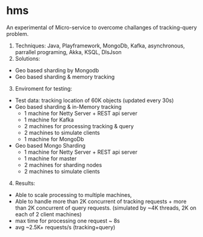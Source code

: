 # hms
An experimental of Micro-service to overcome challanges of tracking-query problem.
1. Techniques: Java, Playframework, MongoDb, Kafka, asynchronous, parrallel programing, Akka, KSQL, DlsJson
2. Solutions: 
  * Geo based sharding by Mongodb
  * Geo based sharding & memory tracking
3. Enviroment for testing:
 * Test data: tracking location of 60K objects (updated every 30s)
 * Geo based sharding & in-Memory tracking
     * 1 machine for Netty Server + REST api server
     * 1 machine for Kafka 
     * 2 machines for processing tracking & query
     * 2 machines to simulate clients
     * 1 machine for MongoDb
 * Geo based Mongo Sharding
     * 1 machine for Netty Server + REST api server
     * 1 machine for master
     * 2 machines for sharding nodes
     * 2 machines to simulate clients
4. Results: 
  * Able to scale processing to multiple machines, 
  * Able to handle more than 2K concurrent of tracking requests + more than 2K concurrent of query requests. 
   (simulated by ~4K threads, 2K on each of 2 client machines)
  * max time for processing one request ~ 8s
  * avg ~2.5K+ requests/s (tracking+query) 
